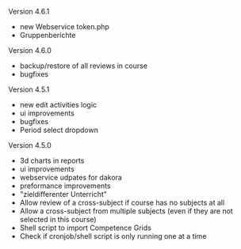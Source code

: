 Version 4.6.1
* new Webservice token.php
* Gruppenberichte

Version 4.6.0
* backup/restore of all reviews in course
* bugfixes

Version 4.5.1
* new edit activities logic
* ui improvements
* bugfixes
* Period select dropdown

Version 4.5.0
* 3d charts in reports
* ui improvements
* webservice udpates for dakora
* preformance improvements
* "zieldifferenter Unterricht"
* Allow review of a cross-subject if course has no subjects at all
* Allow a cross-subject from multiple subjects (even if they are not selected in this course)
* Shell script to import Competence Grids
* Check if cronjob/shell script is only running one at a time